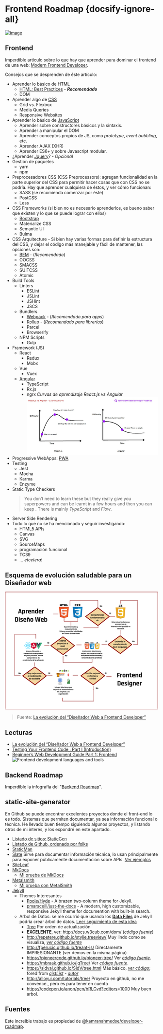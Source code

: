 # Frontend Roadmap {docsify-ignore-all}

[<img width="798" height="525" alt="image" src="https://github.com/user-attachments/assets/7660b502-18f3-4df2-8dac-d907e529af1e" />](https://roadmap.sh/frontend?rc=68d3f09dd7b6adb66d8e14e3)

## Frontend

Imperdible artículo sobre lo que hay que aprender para dominar el frontend de una web: [Modern Frontend Developer](https://medium.com/tech-tajawal/modern-frontend-developer-in-2018-4c2072fa2b9c).

Consejos que se desprenden de éste artículo:

- Aprender lo básico de HTML
  - [HTML: Best Practices](https://github.com/hail2u/html-best-practices) - **_Recomendado_**
  - DOM
- Aprender algo de [CSS](/c/css/)
  - Grid vs. Flexbox
  - Media Queries
  - Responsive Websites
- Aprender lo básico de [JavaScript](/c/js/)
  - Aprender sobre constructores básicos y la sintaxis.
  - Aprender a manipular el DOM
  - Aprender conceptos propios de JS, como _prototype_, _event bubbling_, etc.
  - Aprender AJAX (XHR)
  - Aprender ES6+ y sobre Javascript modular.
- ¿Aprender [Jquery](/c/jquery/)? - _Opcional_
- Gestión de paquetes
  - yarn
  - npm
- Preprocesadores CSS (CSS Preprocessors): agregan funcionalidad en la parte superior del CSS para permitir hacer cosas que con CSS no se podría. Hay que aprender cualquiera de éstos, y ver cómo funcionan:
  - SASS (se recomienda comenzar por éste)
  - PostCSS
  - Less
- CSS Frameworks (si bien no es necesario aprenderlos, es bueno saber que existen y lo que se puede lograr con ellos)
  - [Bootstrap](/c/bootstrap/)
  - Materialize CSS
  - Semantic UI
  - Bulma
- CSS Arquitecture - Si bien hay varias formas para definir la estructura del CSS, y dejar el código más manejable y fácil de mantener, las opciones son:
  - [BEM](/c/css/webs.md#bem) - (_Recomendado_)
  - OOCSS
  - SMACSS
  - SUITCSS
  - Atomic
- Build Tools
  - Linters
    - ESLint
    - JSLint
    - JSHint
    - JSCS
  - Bundlers
    - [Webpack](/c/js/webpack.md) - (_Recomendado para apps_) 
    - Rollup - (_Recomendado para librerías_)
    - Parcel
    - Browserify
  - NPM Scripts
    - Gulp
- Framework (JS)
  - React
    - Redux
    - Mobx
  - Vue
    - Vuex
  - [Angular](/c/angularjs/)
    - TypeScript
    - Rx.js
    - ngrx
  _Curvas de aprendizaje React.js vs Angular_
  ![Curvas de aprendizaje React.js vs Angular](../assets/img/react-vs-angular-learning.jpg)
- Progressive WebApps: [PWA](/c/pwa.md)
- Testing
  - Jest
  - Mocha
  - Karma
  - Enzyme
- Static Type Checkers
  >You don’t need to learn these but they really give you superpowers and can be learnt in a few hours and then you can keep . There is mainly _TypeScript_ and _Flow_.
- Server Side Rendering
- Todo lo que no se ha mencionado y seguir investigando:
  - HTML5 APIs
  - Canvas
  - SVG
  - SourceMaps
  - programación funcional
  - TC39
  - ... _etcetera!_

## Esquema de evolución saludable para un Diseñador web

![Evolución diseñador web](../assets/img/evolucion-frontend.png)
>Fuente: [La evolución del “Diseñador Web a Frontend Developer”](https://es.quora.com/q/avxhpsoljiyyzebk/La-evoluci%C3%B3n-del-Dise%C3%B1ador-Web-a-Frontend-Developer)

## Lecturas

- [La evolución del “Diseñador Web a Frontend Developer”](https://es.quora.com/q/avxhpsoljiyyzebk/La-evoluci%C3%B3n-del-Dise%C3%B1ador-Web-a-Frontend-Developer)
- [Testing Your Frontend Code : Part I (Introduction)](https://hackernoon.com/testing-your-frontend-code-part-i-introduction-7e307eac4446)
- [Beginner’s Web Development Guide Part 1: Frontend](https://medium.com/devtrailsio/beginners-web-development-guide-part-1-frontend-ca59f1877ec5)
   ![Frontend development languages and tools](https://cdn-images-1.medium.com/max/800/1*dTugtD0bF1g4_eEWzYiaxg.png)

## Backend Roadmap

Imperdible la infografía del "[Backend Roadmap](/c/backend-roadmap.md)".

## static-site-generator

En Github se puede encontrar excelentes proyectos donde el front-end lo es todo. Sistemas que permiten documentar, ya sea información funcional o técnica. He llevado buen tiempo siguiendo algunos proyectos, y listando otros de mi interés, y los expondré en este apartado.

- [Listado de sitios: StaticGen](https://www.staticgen.com/)
- [Listado de Github, ordenado por folks](https://github.com/search?o=desc&q=topic%3Astatic-site-generator&s=forks&type=Repositories&utf8=%E2%9C%93)
- [StaticMan](https://staticman.net/)
- [Slate](https://github.com/slatedocs/slate)
Sirve para documentar información técnica, lo usan principalmente para exponer públicamente documentación sobre APIs. [Ver ejemplos](https://github.com/slatedocs/slate#companies-using-slate)
- [SiteLeaf](https://learn.siteleaf.com/content/)
- [MkDocs](https://github.com/mkdocs/mkdocs)
  - [Mi prueba de MkDocs](https://github.com/SidVal/mkdocs-site)
- [Metalsmith](https://github.com/segmentio/metalsmith)
  - [Mi prueba con MetalSmith](https://github.com/SidVal/metalsmith)
- [Jekyll](https://jekyllrb.com)
  - Themes Interesantes
    - [Poole/Hyde](https://github.com/poole/hyde) - A brazen two-column theme for Jekyll.
    - [pmarsceill/just-the-docs](https://github.com/pmarsceill/just-the-docs) - A modern, high customizable, responsive Jekyll theme for documention with built-in search.
  - Arbol de Datos: se me ocurrió que usando los **[Data Files](https://jekyllrb.com/docs/datafiles/)** de Jekyll podría crear árbol de datos. [Leer seguimiento de esta idea](https://github.com/SidVal/SidV/issues/6)
    * [Tree](https://github.com/search?o=desc&q=topic%3Atree&s=updated&type=Repositories)
    Por orden de actualización
    * **EXCELENTE**, ver: http://docs.w3cub.com/dom/ (_[código fuente](https://github.com/icai/docshub)_)
    * http://repetere.github.io/stylie.treeview/
    Muy lindo como se visualiza, _[ver código fuente](https://github.com/typesettin/stylie.treeview)_
    * http://fperucic.github.io/treant-js/
    Directamente IMPRESIONANTE (ver demos en la misma página)
    * https://pioneercode.github.io/pioneer-tree/
    Ver _[código fuente](https://github.com/PioneerCode/pioneer-tree)_. 
    * https://mbraak.github.io/jqTree/
    Ver _[código fuente](https://github.com/mbraak/jqTree/)_. 
    * https://sidval.github.io/SidV/tree.html
    Más básico, _[ver código](https://github.com/SidVal/SidV/blob/master/tree.html)_; fored from _[gistList](https://gist.github.com/1321264) - [autor](https://gist.github.com/mitchellrj)_
    * http://alloyui.com/tutorials/tree/
    Proyecto en github, no me convence., pero es para tener en cuenta
    * https://codepen.io/anon/pen/bRLGvd?editors=1000 
    Muy buen arbol.

## Fuentes

Este increíble trabajo es propiedad de [@kamranahmedse/developer-roadmap](https://github.com/kamranahmedse/developer-roadmap).
